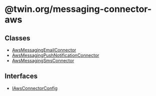 # @twin.org/messaging-connector-aws

## Classes

- [AwsMessagingEmailConnector](classes/AwsMessagingEmailConnector.md)
- [AwsMessagingPushNotificationConnector](classes/AwsMessagingPushNotificationConnector.md)
- [AwsMessagingSmsConnector](classes/AwsMessagingSmsConnector.md)

## Interfaces

- [IAwsConnectorConfig](interfaces/IAwsConnectorConfig.md)

